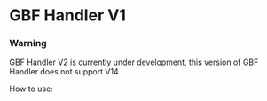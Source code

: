 # GBF Handler V1


### Warning
GBF Handler V2 is currently under development, this version of GBF Handler does not support V14

How to use:
